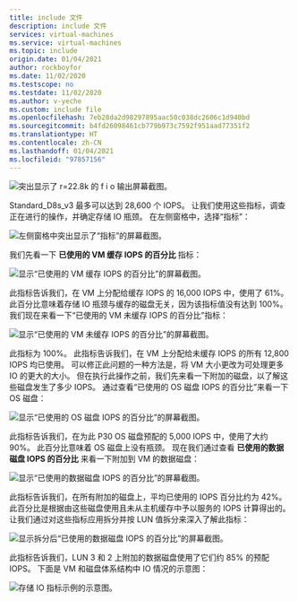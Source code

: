 ```yaml
---
title: include 文件
description: include 文件
services: virtual-machines
ms.service: virtual-machines
ms.topic: include
origin.date: 01/04/2021
author: rockboyfor
ms.date: 11/02/2020
ms.testscope: no
ms.testdate: 11/02/2020
ms.author: v-yeche
ms.custom: include file
ms.openlocfilehash: 7eb28da2d98297895aac50c038dc2606c1d940bd
ms.sourcegitcommit: b4fd26098461cb779b973c7592f951aad77351f2
ms.translationtype: HT
ms.contentlocale: zh-CN
ms.lasthandoff: 01/04/2021
ms.locfileid: "97857156"
---
```

<!--Verified Successfully-->
![突出显示了 r=22.8k 的 f i o 输出屏幕截图。](media/vm-disk-performance/utilization-metrics-example/fio-output.jpg)

Standard_D8s_v3 最多可以达到 28,600 个 IOPS。 让我们使用这些指标，调查正在进行的操作，并确定存储 IO 瓶颈。 在左侧窗格中，选择“指标”：

![左侧窗格中突出显示了“指标”的屏幕截图。](media/vm-disk-performance/utilization-metrics-example/metrics-menu.jpg)

我们先看一下 **已使用的 VM 缓存 IOPS 的百分比** 指标：

![显示“已使用的 VM 缓存 IOPS 的百分比”的屏幕截图。](media/vm-disk-performance/utilization-metrics-example/vm-cached.jpg)

此指标告诉我们，在 VM 上分配给缓存 IOPS 的 16,000 IOPS 中，使用了 61%。 此百分比意味着存储 IO 瓶颈与缓存的磁盘无关，因为该指标值没有达到 100%。 我们现在来看一下“已使用的 VM 未缓存 IOPS 的百分比”指标：

![显示“已使用的 VM 未缓存 IOPS 的百分比”的屏幕截图。](media/vm-disk-performance/utilization-metrics-example/vm-uncached.jpg)

此指标为 100%。 此指标告诉我们，在 VM 上分配给未缓存 IOPS 的所有 12,800 IOPS 均已使用。 可以修正此问题的一种方法是，将 VM 大小更改为可处理更多 IO 的更大的大小。 但在执行此操作之前，我们先来看一下附加的磁盘，以了解这些磁盘发生了多少 IOPS。 通过查看“已使用的 OS 磁盘 IOPS 的百分比”来看一下 OS 磁盘：

![显示“已使用的 OS 磁盘 IOPS 的百分比”的屏幕截图。](media/vm-disk-performance/utilization-metrics-example/os-disk.jpg)

此指标告诉我们，在为此 P30 OS 磁盘预配的 5,000 IOPS 中，使用了大约 90%。 此百分比意味着 OS 磁盘上没有瓶颈。 现在我们通过查看 **已使用的数据磁盘 IOPS 的百分比** 来看一下附加到 VM 的数据磁盘：

![显示“已使用的数据磁盘 IOPS 的百分比”的屏幕截图。](media/vm-disk-performance/utilization-metrics-example/data-disks-no-splitting.jpg)

此指标告诉我们，在所有附加的磁盘上，平均已使用的 IOPS 百分比约为 42%。 此百分比是根据由这些磁盘使用且未从主机缓存中予以服务的 IOPS 计算得出的。 让我们通过对这些指标应用拆分并按 LUN 值拆分来深入了解此指标：

![显示拆分后“已使用的数据磁盘 IOPS 的百分比”的屏幕截图。](media/vm-disk-performance/utilization-metrics-example/data-disks-splitting.jpg)

此指标告诉我们，LUN 3 和 2 上附加的数据磁盘使用了它们约 85% 的预配 IOPS。 下面是 VM 和磁盘体系结构中 IO 情况的示意图：

![存储 IO 指标示例的示意图。](media/vm-disk-performance/utilization-metrics-example/metrics-diagram.jpg)

<!-- Update_Description: new article about virtual machine disk performance 3 -->
<!--NEW.date: 11/02/2020-->